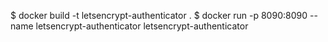 $ docker build -t letsencrypt-authenticator .
$ docker run -p 8090:8090 --name letsencrypt-authenticator letsencrypt-authenticator